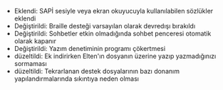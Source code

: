 - Eklendi: SAPİ sesiyle veya ekran okuyucuyla kullanılabilen sözlükler eklendi
- Değiştirildi: Braille desteği varsayılan olarak devredışı bırakıldı
- Değiştirildi: Sohbetler etkin olmadığında sohbet penceresi otomatik olarak kapanır
- Değiştirildi: Yazım denetiminin programı çökertmesi
- düzeltildi: Ek indirirken Elten'ın dosyanın üzerine yazıp yazmadığınızı sormaması
- düzeltildi: Tekrarlanan destek dosyalarının bazı donanım yapılandırmalarında sıkıntıya neden olması